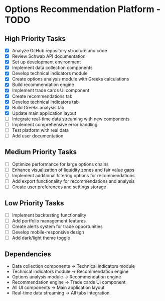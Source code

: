 # Options Recommendation Platform - TODO

## High Priority Tasks

- [x] Analyze GitHub repository structure and code
- [x] Review Schwab API documentation
- [x] Set up development environment
- [x] Implement data collection components
- [x] Develop technical indicators module
- [x] Create options analysis module with Greeks calculations
- [x] Build recommendation engine
- [x] Implement trade cards UI component
- [x] Create recommendations tab
- [x] Develop technical indicators tab
- [x] Build Greeks analysis tab
- [x] Update main application layout
- [ ] Integrate real-time data streaming with new components
- [ ] Implement comprehensive error handling
- [ ] Test platform with real data
- [ ] Add user documentation

## Medium Priority Tasks

- [ ] Optimize performance for large options chains
- [ ] Enhance visualization of liquidity zones and fair value gaps
- [ ] Implement additional filtering options for recommendations
- [ ] Add export functionality for recommendations and analysis
- [ ] Create user preferences and settings storage

## Low Priority Tasks

- [ ] Implement backtesting functionality
- [ ] Add portfolio management features
- [ ] Create alerts system for trade opportunities
- [ ] Develop mobile-responsive design
- [ ] Add dark/light theme toggle

## Dependencies

- Data collection components → Technical indicators module
- Technical indicators module → Recommendation engine
- Options analysis module → Recommendation engine
- Recommendation engine → Trade cards UI component
- All UI components → Main application layout
- Real-time data streaming → All tabs integration
